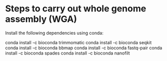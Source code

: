 # Steps to carry out whole genome assembly (WGA)

Install the following dependencies using conda:

conda install -c bioconda trimmomatic
conda install -c bioconda seqkit 
conda install -c bioconda bbmap
conda install -c bioconda fastq-pair
conda install -c bioconda spades
conda install -c bioconda nanofilt




